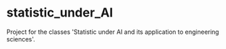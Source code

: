 # statistic_under_AI
Project for the classes 'Statistic under AI and its application to engineering sciences'.

